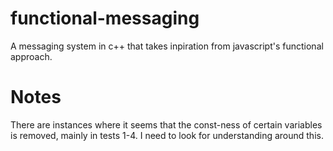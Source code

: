 functional-messaging
====================

A messaging system in c++ that takes inpiration from javascript's functional approach.

# Notes

There are instances where it seems that the const-ness of certain variables
is removed, mainly in tests 1-4. I need to look for understanding around this.
